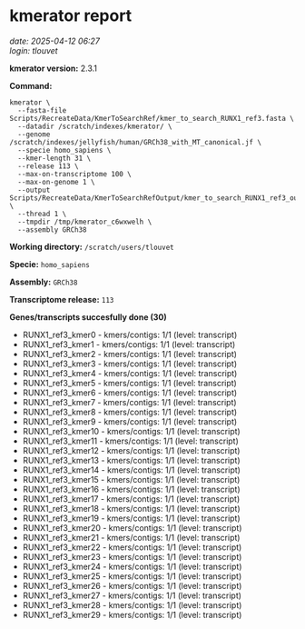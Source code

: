 # kmerator report
*date: 2025-04-12 06:27*  
*login: tlouvet*

**kmerator version:** 2.3.1

**Command:**

```
kmerator \
  --fasta-file Scripts/RecreateData/KmerToSearchRef/kmer_to_search_RUNX1_ref3.fasta \
  --datadir /scratch/indexes/kmerator/ \
  --genome /scratch/indexes/jellyfish/human/GRCh38_with_MT_canonical.jf \
  --specie homo_sapiens \
  --kmer-length 31 \
  --release 113 \
  --max-on-transcriptome 100 \
  --max-on-genome 1 \
  --output Scripts/RecreateData/KmerToSearchRefOutput/kmer_to_search_RUNX1_ref3_output \
  --thread 1 \
  --tmpdir /tmp/kmerator_c6wxwelh \
  --assembly GRCh38
```

**Working directory:** `/scratch/users/tlouvet`

**Specie:** `homo_sapiens`

**Assembly:** `GRCh38`

**Transcriptome release:** `113`

**Genes/transcripts succesfully done (30)**

- RUNX1_ref3_kmer0 - kmers/contigs: 1/1 (level: transcript)
- RUNX1_ref3_kmer1 - kmers/contigs: 1/1 (level: transcript)
- RUNX1_ref3_kmer2 - kmers/contigs: 1/1 (level: transcript)
- RUNX1_ref3_kmer3 - kmers/contigs: 1/1 (level: transcript)
- RUNX1_ref3_kmer4 - kmers/contigs: 1/1 (level: transcript)
- RUNX1_ref3_kmer5 - kmers/contigs: 1/1 (level: transcript)
- RUNX1_ref3_kmer6 - kmers/contigs: 1/1 (level: transcript)
- RUNX1_ref3_kmer7 - kmers/contigs: 1/1 (level: transcript)
- RUNX1_ref3_kmer8 - kmers/contigs: 1/1 (level: transcript)
- RUNX1_ref3_kmer9 - kmers/contigs: 1/1 (level: transcript)
- RUNX1_ref3_kmer10 - kmers/contigs: 1/1 (level: transcript)
- RUNX1_ref3_kmer11 - kmers/contigs: 1/1 (level: transcript)
- RUNX1_ref3_kmer12 - kmers/contigs: 1/1 (level: transcript)
- RUNX1_ref3_kmer13 - kmers/contigs: 1/1 (level: transcript)
- RUNX1_ref3_kmer14 - kmers/contigs: 1/1 (level: transcript)
- RUNX1_ref3_kmer15 - kmers/contigs: 1/1 (level: transcript)
- RUNX1_ref3_kmer16 - kmers/contigs: 1/1 (level: transcript)
- RUNX1_ref3_kmer17 - kmers/contigs: 1/1 (level: transcript)
- RUNX1_ref3_kmer18 - kmers/contigs: 1/1 (level: transcript)
- RUNX1_ref3_kmer19 - kmers/contigs: 1/1 (level: transcript)
- RUNX1_ref3_kmer20 - kmers/contigs: 1/1 (level: transcript)
- RUNX1_ref3_kmer21 - kmers/contigs: 1/1 (level: transcript)
- RUNX1_ref3_kmer22 - kmers/contigs: 1/1 (level: transcript)
- RUNX1_ref3_kmer23 - kmers/contigs: 1/1 (level: transcript)
- RUNX1_ref3_kmer24 - kmers/contigs: 1/1 (level: transcript)
- RUNX1_ref3_kmer25 - kmers/contigs: 1/1 (level: transcript)
- RUNX1_ref3_kmer26 - kmers/contigs: 1/1 (level: transcript)
- RUNX1_ref3_kmer27 - kmers/contigs: 1/1 (level: transcript)
- RUNX1_ref3_kmer28 - kmers/contigs: 1/1 (level: transcript)
- RUNX1_ref3_kmer29 - kmers/contigs: 1/1 (level: transcript)
